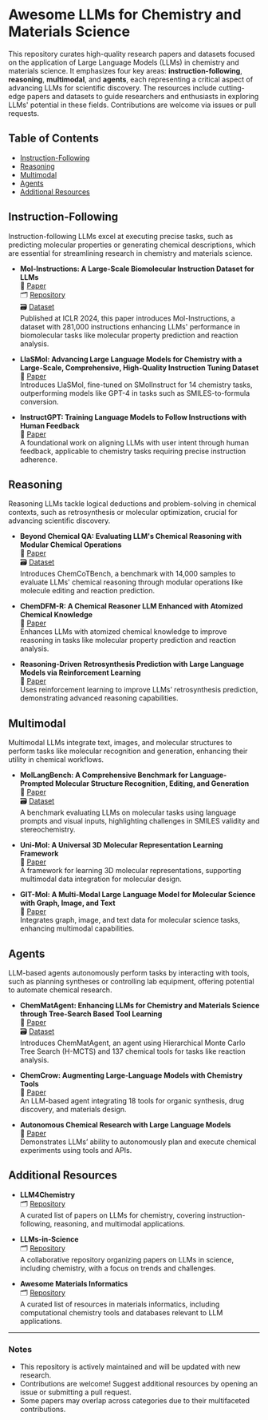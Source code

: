 # Awesome LLMs for Chemistry and Materials Science

This repository curates high-quality research papers and datasets focused on the application of Large Language Models (LLMs) in chemistry and materials science. It emphasizes four key areas: **instruction-following**, **reasoning**, **multimodal**, and **agents**, each representing a critical aspect of advancing LLMs for scientific discovery. The resources include cutting-edge papers and datasets to guide researchers and enthusiasts in exploring LLMs' potential in these fields. Contributions are welcome via issues or pull requests.

## Table of Contents

- [Instruction-Following](#instruction-following)
- [Reasoning](#reasoning)
- [Multimodal](#multimodal)
- [Agents](#agents)
- [Additional Resources](#additional-resources)

## Instruction-Following

Instruction-following LLMs excel at executing precise tasks, such as predicting molecular properties or generating chemical descriptions, which are essential for streamlining research in chemistry and materials science.

- **Mol-Instructions: A Large-Scale Biomolecular Instruction Dataset for LLMs**  
  📄 [Paper](https://arxiv.org/abs/2306.08018)  
  🗂️ [Repository](https://github.com/Hzfu/Mol-Instructions)  
  🗃️ [Dataset](https://huggingface.co/datasets/zjunlp/Mol-Instructions)  
  Published at ICLR 2024, this paper introduces Mol-Instructions, a dataset with 281,000 instructions enhancing LLMs' performance in biomolecular tasks like molecular property prediction and reaction analysis.

- **LlaSMol: Advancing Large Language Models for Chemistry with a Large-Scale, Comprehensive, High-Quality Instruction Tuning Dataset**  
  📄 [Paper](https://arxiv.org/abs/2402.09391)  
  Introduces LlaSMol, fine-tuned on SMolInstruct for 14 chemistry tasks, outperforming models like GPT-4 in tasks such as SMILES-to-formula conversion.

- **InstructGPT: Training Language Models to Follow Instructions with Human Feedback**  
  📄 [Paper](https://arxiv.org/abs/2203.02155)  
  A foundational work on aligning LLMs with user intent through human feedback, applicable to chemistry tasks requiring precise instruction adherence.

## Reasoning

Reasoning LLMs tackle logical deductions and problem-solving in chemical contexts, such as retrosynthesis or molecular optimization, crucial for advancing scientific discovery.

- **Beyond Chemical QA: Evaluating LLM's Chemical Reasoning with Modular Chemical Operations**  
  📄 [Paper](https://arxiv.org/abs/2505.21318)  
  🗃️ [Dataset](https://huggingface.co/datasets/OpenMol/ChemCoTBench)  
  Introduces ChemCoTBench, a benchmark with 14,000 samples to evaluate LLMs' chemical reasoning through modular operations like molecule editing and reaction prediction.

- **ChemDFM-R: A Chemical Reasoner LLM Enhanced with Atomized Chemical Knowledge**  
  📄 [Paper](https://arxiv.org/abs/2507.21990)  
  Enhances LLMs with atomized chemical knowledge to improve reasoning in tasks like molecular property prediction and reaction analysis.

- **Reasoning-Driven Retrosynthesis Prediction with Large Language Models via Reinforcement Learning**  
  📄 [Paper](https://arxiv.org/abs/2408.06914)  
  Uses reinforcement learning to improve LLMs’ retrosynthesis prediction, demonstrating advanced reasoning capabilities.

## Multimodal

Multimodal LLMs integrate text, images, and molecular structures to perform tasks like molecular recognition and generation, enhancing their utility in chemical workflows.

- **MolLangBench: A Comprehensive Benchmark for Language-Prompted Molecular Structure Recognition, Editing, and Generation**  
  📄 [Paper](https://arxiv.org/abs/2505.15054)  
  🗃️ [Dataset](https://huggingface.co/datasets/ChemFM/MolLangBench)  
  A benchmark evaluating LLMs on molecular tasks using language prompts and visual inputs, highlighting challenges in SMILES validity and stereochemistry.

- **Uni-Mol: A Universal 3D Molecular Representation Learning Framework**  
  📄 [Paper](https://arxiv.org/abs/2308.16502)  
  A framework for learning 3D molecular representations, supporting multimodal data integration for molecular design.

- **GIT-Mol: A Multi-Modal Large Language Model for Molecular Science with Graph, Image, and Text**  
  📄 [Paper](https://arxiv.org/abs/2308.06911)  
  Integrates graph, image, and text data for molecular science tasks, enhancing multimodal capabilities.

## Agents

LLM-based agents autonomously perform tasks by interacting with tools, such as planning syntheses or controlling lab equipment, offering potential to automate chemical research.

- **ChemMatAgent: Enhancing LLMs for Chemistry and Materials Science through Tree-Search Based Tool Learning**  
  📄 [Paper](https://arxiv.org/abs/2506.07551)  
  🗃️ [Dataset](https://huggingface.co/datasets/RadiCat/ChemToolBench)  
  Introduces ChemMatAgent, an agent using Hierarchical Monte Carlo Tree Search (H-MCTS) and 137 chemical tools for tasks like reaction analysis.

- **ChemCrow: Augmenting Large-Language Models with Chemistry Tools**  
  📄 [Paper](https://arxiv.org/abs/2304.05376)  
  An LLM-based agent integrating 18 tools for organic synthesis, drug discovery, and materials design.

- **Autonomous Chemical Research with Large Language Models**  
  📄 [Paper](https://arxiv.org/abs/2312.06644)  
  Demonstrates LLMs’ ability to autonomously plan and execute chemical experiments using tools and APIs.

## Additional Resources

- **LLM4Chemistry**  
  🗂️ [Repository](https://github.com/OpenDFM/LLM4Chemistry)  
  A curated list of papers on LLMs for chemistry, covering instruction-following, reasoning, and multimodal applications.

- **LLMs-in-Science**  
  🗂️ [Repository](https://github.com/ur-whitelab/LLMs-in-science)  
  A collaborative repository organizing papers on LLMs in science, including chemistry, with a focus on trends and challenges.

- **Awesome Materials Informatics**  
  🗂️ [Repository](https://github.com/tilde-lab/awesome-materials-informatics)  
  A curated list of resources in materials informatics, including computational chemistry tools and databases relevant to LLM applications.

---

### Notes

- This repository is actively maintained and will be updated with new research.
- Contributions are welcome! Suggest additional resources by opening an issue or submitting a pull request.
- Some papers may overlap across categories due to their multifaceted contributions.
